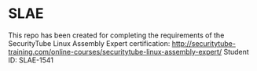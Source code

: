 # SLAE

This repo has been created for completing the requirements of the SecurityTube Linux Assembly Expert certification:
http://securitytube-training.com/online-courses/securitytube-linux-assembly-expert/
Student ID: SLAE-1541